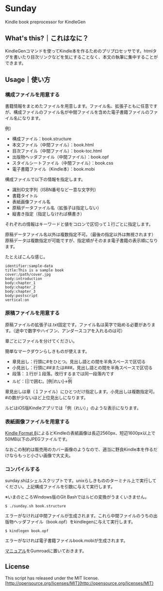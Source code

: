 # Sunday
Kindle book preprocessor for KindleGen  

## What's this?｜これはなに？
KindleGenコマンドを使ってKindle本を作るためのプリプロセッサです。htmlタグを書いたり目次リンクなどを気にすることなく、本文の執筆に集中することができます。  

## Usage｜使い方
### 構成ファイルを用意する
書籍情報をまとめたファイルを用意します。ファイル名、拡張子ともに任意ですが、構成ファイルのファイル名が中間ファイルを含めた電子書籍ファイルのファイル名になります。  

例）  
- 構成ファイル：book.structure  
- 本文ファイル（中間ファイル）：book.html  
- 目次ファイル（中間ファイル）：book-toc.html  
- 出版物ヘッダファイル（中間ファイル）：book.opf
- スタイルシートファイル（中間ファイル）：book.css  
- 電子書籍ファイル（Kindle本）：book.mobi  

構成ファイルで以下の情報を指定します。
- 識別ID文字列（ISBN番号など一意な文字列）  
- 書籍タイトル  
- 表紙画像ファイル名  
- 原稿データファイル名（拡張子は指定しない）  
- 縦書き指定（指定しなければ横書き）  

それぞれの情報はキーワードと値をコロンで区切って１行ごとに指定します。  

原稿データファイル名以外は複数指定不可。（最後の指定以外は無視されます）原稿データは複数指定が可能ですが、指定順がそのまま電子書籍の表示順になります。  

たとえばこんな感じ。  

```
identifier:sample-data
title:This is a sample book
cover:/path/cover.jpg
body:introduction
body:chapter_1
body:chapter_2
body:chapter_3
body:postscript
vertical:on

```

### 原稿ファイルを用意する
原稿ファイルの拡張子は.txt固定です。ファイル名は英字で始める必要があります。（途中で数字やハイフン、アンダースコアを入れるのは可）  

章ごとにファイルを分けてください。  

簡単なマークダウンらしきものが使えます。  

- 章見出し：行頭に&#35;をひとつ。見出し語との間を半角スペースで区切る  
- 小見出し：行頭に&#35;&#35;または&#35;&#35;&#35;。見出し語との間を半角スペースで区切る  
- 段落：１行が１段落。改行するまでは同一段落内です
- ルビ：&#91;&#124;&#93;で囲む。&#91;例&#124;れい&#93;→<ruby>例<rp>（</rp><rt>れい</rt><rp>）</rp></ruby>

章見出しは章（１ファイル）にひとつだけ指定します。小見出しは複数指定可。&#35;の数が少ないほど上位見出しになります。  

ルビはiOS版Kindleアプリでは「例（れい）」のような表示になります。  

### 表紙画像ファイルを用意する
[Kindle Format 8](http://kindlegen.s3.amazonaws.com/AmazonKindlePublishingGuidelines_JP.pdf)によるとKindleの表紙画像は長辺2560px、短辺1600px以上で50MB以下のJPEGファイルです。  

なおこの制約は販売用のカバー画像のようなので、適当に野良Kindle本を作るだけならもっと小さい画像で大丈夫。  

### コンパイルする
sunday.shはシェルスクリプトです。unixらしきもののターミナル上で実行してください。上記構成ファイルを引数に与えて実行します。  

※いまのところWindows版のGit Bashではルビの変換がうまくいきません。

```
$ ./sunday.sh book.structure

```

エラーがなければ中間ファイルが生成されます。これら中間ファイルのうちの出版物ヘッダファイル（book.opf）をkindlegenに与えて実行します。  

```
$ kindlegen book.opf

```

エラーがなければ電子書籍ファイルbook.mobiが生成されます。  

[マニュアル](https://gumroad.com/l/kindle-sunday)をGumroadに置いておきます。  

## License
This script has released under the MIT license.  
[http://opensource.org/licenses/MIT](http://opensource.org/licenses/MIT)
